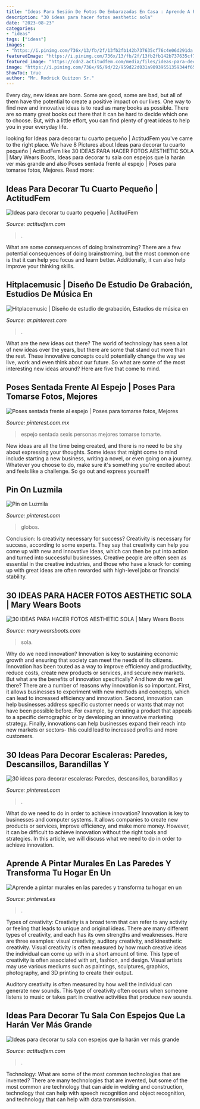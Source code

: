 ```yaml
---
title: "Ideas Para Sesión De Fotos De Embarazadas En Casa : Aprende A Pintar Murales En Las Paredes Y Transforma Tu Hogar En Un"
description: "30 ideas para hacer fotos aesthetic sola"
date: "2023-08-23"
categories:
- "ideas"
tags: ["ideas"]
images:
- "https://i.pinimg.com/736x/13/fb/2f/13fb2fb142b737635cf76c4e06d291da.jpg"
featuredImage: "https://i.pinimg.com/736x/13/fb/2f/13fb2fb142b737635cf76c4e06d291da.jpg"
featured_image: "https://cdn2.actitudfem.com/media/files/ideas-para-decorar-tu-cuarto-pequeno_0.jpg"
image: "https://i.pinimg.com/736x/95/9d/22/959d22d031a90939551359344f65b76d.jpg"
ShowToc: true
author: "Mr. Rodrick Quitzon Sr."
---
```



Every day, new ideas are born. Some are good, some are bad, but all of them have the potential to create a positive impact on our lives. One way to find new and innovative ideas is to read as many books as possible. There are so many great books out there that it can be hard to decide which one to choose. But, with a little effort, you can find plenty of great ideas to help you in your everyday life.

	

		
looking for Ideas para decorar tu cuarto pequeño | ActitudFem you've came to the right place. We have 8 Pictures about Ideas para decorar tu cuarto pequeño | ActitudFem like 30 IDEAS PARA HACER FOTOS AESTHETIC SOLA | Mary Wears Boots, Ideas para decorar tu sala con espejos que la harán ver más grande and also Poses sentada frente al espejo | Poses para tomarse fotos, Mejores. Read more:
		
    
## Ideas Para Decorar Tu Cuarto Pequeño | ActitudFem

<img loading=lazy src="https://cdn2.actitudfem.com/media/files/ideas-para-decorar-tu-cuarto-pequeno_0.jpg" onerror="this.onerror=null;this.src='https://tse4.mm.bing.net/th?id=OIP.IiTTc-l2Ovpakiz8VNzIZQHaFj&amp;pid=15.1';" alt="Ideas para decorar tu cuarto pequeño | ActitudFem">

_Source: actitudfem.com_

>. 

	

What are some consequences of doing brainstroming?
There are a few potential consequences of doing brainstroming, but the most common one is that it can help you focus and learn better. Additionally, it can also help improve your thinking skills.

    
## Hitplacemusic | Diseño De Estudio De Grabación, Estudios De Música En

<img loading=lazy src="https://i.pinimg.com/736x/ba/0f/58/ba0f58e4623021b0c2886352978a740f.jpg" onerror="this.onerror=null;this.src='https://tse4.mm.bing.net/th?id=OIP.lnIo47kgO97MWq9PTgYFoQHaJ3&amp;pid=15.1';" alt="Hitplacemusic | Diseño de estudio de grabación, Estudios de música en">

_Source: ar.pinterest.com_

>. 

	

What are the new ideas out there?
The world of technology has seen a lot of new ideas over the years, but there are some that stand out more than the rest. These innovative concepts could potentially change the way we live, work and even think about our future. So what are some of the most interesting new ideas around? Here are five that come to mind.

    
## Poses Sentada Frente Al Espejo | Poses Para Tomarse Fotos, Mejores

<img loading=lazy src="https://i.pinimg.com/736x/95/9d/22/959d22d031a90939551359344f65b76d.jpg" onerror="this.onerror=null;this.src='https://tse2.mm.bing.net/th?id=OIP.pMFoB-p9zNv53gULUhqsdgHaJ4&amp;pid=15.1';" alt="Poses sentada frente al espejo | Poses para tomarse fotos, Mejores">

_Source: pinterest.com.mx_

>espejo sentada sexis personas mejores tomarse tomarte. 

	

New ideas are all the time being created, and there is no need to be shy about expressing your thoughts. Some ideas that might come to mind include starting a new business, writing a novel, or even going on a journey. Whatever you choose to do, make sure it's something you're excited about and feels like a challenge. So go out and express yourself!

    
## Pin On Luzmila

<img loading=lazy src="https://i.pinimg.com/736x/e3/6d/4e/e36d4e424ace5081c569e1935171c150.jpg" onerror="this.onerror=null;this.src='https://tse4.mm.bing.net/th?id=OIP.uXVjPtf3g6eCULhqUfEmQwHaKt&amp;pid=15.1';" alt="Pin on Luzmila">

_Source: pinterest.com_

>globos. 

	

Conclusion: Is creativity necessary for success?
Creativity is necessary for success, according to some experts. They say that creativity can help you come up with new and innovative ideas, which can then be put into action and turned into successful businesses. Creative people are often seen as essential in the creative industries, and those who have a knack for coming up with great ideas are often rewarded with high-level jobs or financial stability.

    
## 30 IDEAS PARA HACER FOTOS AESTHETIC SOLA | Mary Wears Boots

<img loading=lazy src="https://1.bp.blogspot.com/-T9KJtjH9E0s/X1u_D7_7VQI/AAAAAAAAOoM/DRSL0UbP4c4lBQKA45U02HhZsVdTzXhoQCNcBGAsYHQ/s16000/fotos%2Boriginales%2Baesthetic.jpg" onerror="this.onerror=null;this.src='https://tse2.mm.bing.net/th?id=OIP.7W_4qX8vzsaNQYNyTKtDawHaLH&amp;pid=15.1';" alt="30 IDEAS PARA HACER FOTOS AESTHETIC SOLA | Mary Wears Boots">

_Source: marywearsboots.com_

>sola. 

	

Why do we need innovation?
Innovation is key to sustaining economic growth and ensuring that society can meet the needs of its citizens. Innovation has been touted as a way to improve efficiency and productivity, reduce costs, create new products or services, and secure new markets. But what are the benefits of innovation specifically? And how do we get there?
There are a number of reasons why innovation is so important. First, it allows businesses to experiment with new methods and concepts, which can lead to increased efficiency and innovation. Second, innovation can help businesses address specific customer needs or wants that may not have been possible before. For example, by creating a product that appeals to a specific demographic or by developing an innovative marketing strategy. Finally, innovations can help businesses expand their reach into new markets or sectors- this could lead to increased profits and more customers.

    
## 30 Ideas Para Decorar Escaleras: Paredes, Descansillos, Barandillas Y

<img loading=lazy src="https://i.pinimg.com/736x/59/4f/6b/594f6b96913d80d7854ad56436468cd6.jpg" onerror="this.onerror=null;this.src='https://tse1.mm.bing.net/th?id=OIP.0o-SN5CaeldFzrnUTck9ywHaJ4&amp;pid=15.1';" alt="30 ideas para decorar escaleras: Paredes, descansillos, barandillas y">

_Source: pinterest.com_

>. 

	

What do we need to do in order to achieve innovation?
Innovation is key to businesses and computer systems. It allows companies to create new products or services, improve efficiency, and make more money. However, it can be difficult to achieve innovation without the right tools and strategies. In this article, we will discuss what we need to do in order to achieve innovation.

    
## Aprende A Pintar Murales En Las Paredes Y Transforma Tu Hogar En Un

<img loading=lazy src="https://i.pinimg.com/736x/13/fb/2f/13fb2fb142b737635cf76c4e06d291da.jpg" onerror="this.onerror=null;this.src='https://tse1.mm.bing.net/th?id=OIP.rAAYgTb3FuuRG5tDoB1eGwHaJ4&amp;pid=15.1';" alt="Aprende a pintar murales en las paredes y transforma tu hogar en un">

_Source: pinterest.es_

>. 

	

Types of creativity:
Creativity is a broad term that can refer to any activity or feeling that leads to unique and original ideas. There are many different types of creativity, and each has its own strengths and weaknesses. Here are three examples: visual creativity, auditory creativity, and kinesthetic creativity.
Visual creativity is often measured by how much creative ideas the individual can come up with in a short amount of time. This type of creativity is often associated with art, fashion, and design. Visual artists may use various mediums such as paintings, sculptures, graphics, photography, and 3D printing to create their output.

Auditory creativity is often measured by how well the individual can generate new sounds. This type of creativity often occurs when someone listens to music or takes part in creative activities that produce new sounds.

    
## Ideas Para Decorar Tu Sala Con Espejos Que La Harán Ver Más Grande

<img loading=lazy src="https://cdn2.actitudfem.com/media/files/decorar-sala-con-espejos-para-hacerla-ver-mas-amplia-18.jpg" onerror="this.onerror=null;this.src='https://tse3.mm.bing.net/th?id=OIP.efj5OrX0PfceqMjhX_sFVwHaEK&amp;pid=15.1';" alt="Ideas para decorar tu sala con espejos que la harán ver más grande">

_Source: actitudfem.com_

>. 

	

Technology: What are some of the most common technologies that are invented?
There are many technologies that are invented, but some of the most common are technology that can aide in welding and construction, technology that can help with speech recognition and object recognition, and technology that can help with data transmission.

